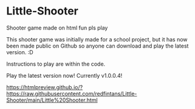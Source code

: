 # Little-Shooter
Shooter game made on html fun pls play

This shooter game was initially made for a school project, but it has now been made public on Github so anyone can download and play the latest version. :D

Instructions to play are within the code.

Play the latest version now! Currently v1.0.0.4!

https://htmlpreview.github.io/?https://raw.githubusercontent.com/redfintans/Little-Shooter/main/Little%20Shooter.html
